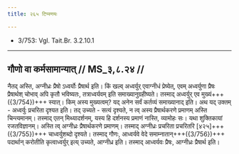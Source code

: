 ```yaml
---
title: २६५ टिप्पणयः

---
```

- 3/753: Vgl. Tait.Br. 3.2.10.1

____________________________________________


## गौणो वा कर्मसामान्यात् // MS_३,८.२४ //

नैतद् अस्ति, अग्नीध्रः प्रैषो ऽध्वर्योः प्रैषार्थ इति। किं खल्व् अध्वर्युर् एवाग्नीधं प्रेष्येत्, एवम् अध्वर्युणा प्रैषः प्रैषार्थश् चोभाव् अपि कृतौ भविष्यतः, तत्राध्वर्यवम् इति समाख्यानुग्रहीष्यते। तस्माद् अध्वर्युर् एव मुख्यं+++({3/754})+++ स्यात्। किम् अस्य मुख्यत्वम्? यद् अनेन सर्वं कर्तव्यं समाख्यानाद् इति। अथ यद् उक्तम् - अध्वर्युः प्रचरिता दृश्यत इति। तद् उच्यते - सत्यं दृश्यते, न त्व् अस्य प्रैषार्थकरणे प्रमाणम् अस्ति चिन्त्यमानम्। तस्माद् एतन् मिथ्यादर्शनम्, यस्य हि दर्शनस्य प्रमाणं नास्ति, व्यामोहः सः। यथा शुक्तिकायां रजतविज्ञानम्। अस्ति त्व् अग्नीध्रः प्रैषार्थकरणे प्रमाणम्। तस्माद् अग्नीध्रः प्रचरिता प्रचरितरि [४२५]+++({3/755})+++ चाध्वर्युशब्दो दृश्यते। तस्माद् गौणः, आध्वर्यवे वेदे समाम्नातान्+++({3/756})+++ पदार्थान् करोतीति कृत्वाध्वर्युर् इत्य् उच्यते, आग्नीध्र इति। तस्माद् आध्वर्यवः प्रैषः, आग्नीध्रः प्रैषार्थ इति।